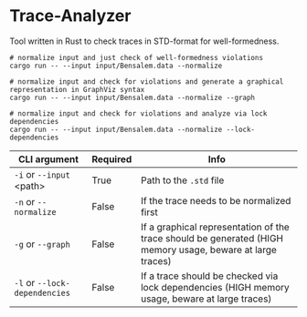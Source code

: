 # Trace-Analyzer

Tool written in Rust to check traces in STD-format for well-formedness.

```shell
# normalize input and just check of well-formedness violations
cargo run -- --input input/Bensalem.data --normalize

# normalize input and check for violations and generate a graphical representation in GraphViz syntax
cargo run -- --input input/Bensalem.data --normalize --graph

# normalize input and check for violations and analyze via lock dependencies
cargo run -- --input input/Bensalem.data --normalize --lock-dependencies
```

| CLI argument                  | Required | Info                                                                                                       |
|-------------------------------|----------|------------------------------------------------------------------------------------------------------------|
| `-i` or `--input` \<path>     | True     | Path to the `.std` file                                                                                    |
| `-n` or `--normalize`         | False    | If the trace needs to be normalized first                                                                  |
| `-g` or `--graph`             | False    | If a graphical representation of the trace should be generated (HIGH memory usage, beware at large traces) |
| `-l` or `--lock-dependencies` | False    | If a trace should be checked via lock dependencies (HIGH memory usage, beware at large traces)             |

>
